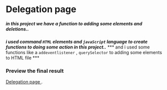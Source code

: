 # Delegation page 

<h5> in this project we have a function to adding some elements and deletions..</h5>

***i used command `HTML` elements and `javaScript` language to create functions to doing some action in this project..***
*** and i used some functions like a `addeventlistener` , `querySelector` to adding some elements to HTML file  ***

### Preview the final result
[Delegation page ](https://zpbvuqja5jhke12e3osskg-on.drv.tw/Delegation/).
